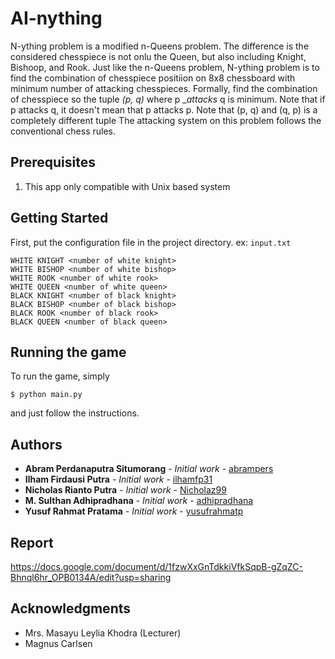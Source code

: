 # AI-nything
N-ything problem is a modified n-Queens problem. The difference is the considered chesspiece is not onlu the Queen, but also including Knight, Bishoop, and Rook. Just like the n-Queens problem, N-ything problem is to find the combination of chesspiece positiion on 8x8 chessboard with minimum number of attacking chesspieces.
Formally, find the combination of chesspiece so the tuple *(p, q)* where p __attacks_ q is minimum. Note that if p attacks q, it doesn't mean that p attacks p. Note that (p, q) and (q, p) is a completely different tuple
The attacking system on this problem follows the conventional chess rules.

## Prerequisites
1. This app only compatible with Unix based system

## Getting Started

First, put the configuration file in the project directory. 
ex: `input.txt`
```
WHITE KNIGHT <number of white knight>
WHITE BISHOP <number of white bishop>
WHITE ROOK <number of white rook>
WHITE QUEEN <number of white queen>
BLACK KNIGHT <number of black knight>
BLACK BISHOP <number of black bishop>
BLACK ROOK <number of black rook>
BLACK QUEEN <number of black queen>
```


## Running the game

To run the game, simply

```
$ python main.py
```

and just follow the instructions.

## Authors

* **Abram Perdanaputra Situmorang** - *Initial work* - [abrampers](https://github.com/abrampers)
* **Ilham Firdausi Putra** - *Initial work* - [ilhamfp31](https://github.com/ilhamfp31)
* **Nicholas Rianto Putra** - *Initial work* - [Nicholaz99](https://github.com/Nicholaz99)
* **M. Sulthan Adhipradhana** - *Initial work* - [adhipradhana](https://github.com/adhipradhana)
* **Yusuf Rahmat Pratama** - *Initial work* - [yusufrahmatp](https://github.com/yusufrahmatp)

## Report
https://docs.google.com/document/d/1fzwXxGnTdkkiVfkSqpB-gZqZC-Bhnql6hr_OPB0134A/edit?usp=sharing

## Acknowledgments
* Mrs. Masayu Leylia Khodra (Lecturer)
* Magnus Carlsen
